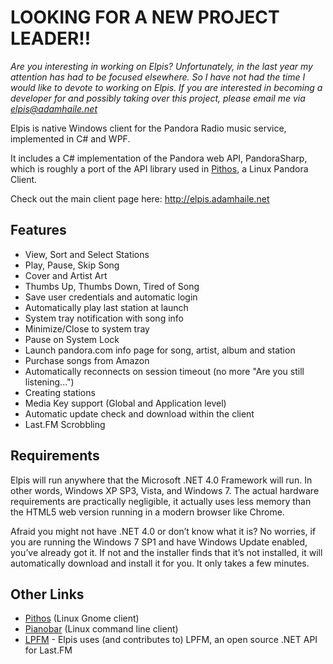 # LOOKING FOR A NEW PROJECT LEADER!!

*Are you interesting in working on Elpis? Unfortunately, in the last year my attention has had to be focused elsewhere. So I have not had the time I would like to devote to working on Elpis. If you are interested in becoming a developer for and possibly taking over this project, please email me via elpis@adamhaile.net*

Elpis is native Windows client for the Pandora Radio music service, implemented in C# and WPF.  

It includes a C# implementation of the Pandora web API, PandoraSharp, which is roughly a port of the API library used in [Pithos](http://kevinmehall.net/p/pithos/), a Linux Pandora Client.

Check out the main client page here: http://elpis.adamhaile.net

## Features
 * View, Sort and Select Stations
 * Play, Pause, Skip Song
 * Cover and Artist Art
 * Thumbs Up, Thumbs Down, Tired of Song
 * Save user credentials and automatic login
 * Automatically play last station at launch
 * System tray notification with song info
 * Minimize/Close to system tray
 * Pause on System Lock
 * Launch pandora.com info page for song, artist, album and station
 * Purchase songs from Amazon
 * Automatically reconnects on session timeout (no more "Are you still listening...")
 * Creating stations
 * Media Key support (Global and Application level)
 * Automatic update check and download within the client
 * Last.FM Scrobbling

## Requirements

Elpis will run anywhere that the Microsoft .NET 4.0 Framework will run. In other words, Windows XP SP3, Vista, and Windows 7. The actual hardware requirements are practically negligible, it actually uses less memory than the HTML5 web version running in a modern browser like Chrome.

Afraid you might not have .NET 4.0 or don’t know what it is? No worries, if you are running the Windows 7 SP1 and have Windows Update enabled, you’ve already got it. If not and the installer finds that it’s not installed, it will automatically download and install it for you. It only takes a few minutes.

## Other Links

 * [Pithos](http://kevinmehall.net/p/pithos/) (Linux Gnome client)
 * [Pianobar](http://6xq.net/projects/pianobar/) (Linux command line client)
 * [LPFM](http://lpfm.codeplex.com/) - Elpis uses (and contributes to) LPFM, an open source .NET API for Last.FM

